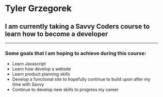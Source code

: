 # Tyler Grzegorek
## I am currently taking a Savvy Coders course to learn how to become a developer
---
### Some goals that I am hoping to achieve during this course:
- Learn Javascript
- Learn how develop a website
- Learn product planning skills
- Develop a functional site to hopefully continue to build upon after my time with Savvy
- Continue to develop new skills to progress my career
